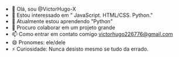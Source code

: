 - 👋 Olá, sou @VictorHugo-X
- 👀 Estou interessado em " JavaScript. HTML/CSS. Python."
- 🌱 Atualmente estou aprendendo "Python"
- 💞️ Procuro colaborar em um projeto grande
- 📫 Como entrar em contato comigo victorhugo226776@gmail.com
- 😄 Pronomes: ele/dele
- ⚡ Curiosidade: Nunca desisto mesmo se tudo da errado.

<!---
VictorHugo-X/VictorHugo-X é um repositório ✨ especial ✨ porque seu `README.md` (este arquivo) aparece no seu perfil do GitHub.
Você pode clicar no link Visualizar para ver suas alterações.
